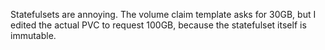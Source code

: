 Statefulsets are annoying. The volume claim template asks for 30GB, but I edited the actual PVC to
request 100GB, because the statefulset itself is immutable.
